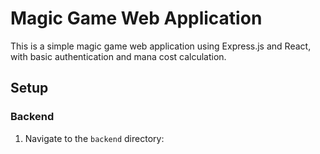 # Magic Game Web Application

This is a simple magic game web application using Express.js and React, with basic authentication and mana cost calculation.

## Setup

### Backend

1. Navigate to the `backend` directory:
   